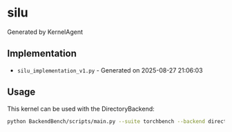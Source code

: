 # silu

Generated by KernelAgent

## Implementation

- `silu_implementation_v1.py` - Generated on 2025-08-27 21:06:03

## Usage

This kernel can be used with the DirectoryBackend:
```bash
python BackendBench/scripts/main.py --suite torchbench --backend directory --ops silu
```
